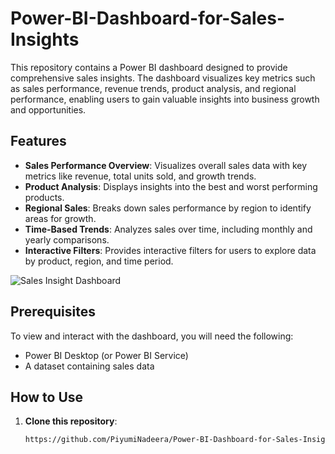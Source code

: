 # Power-BI-Dashboard-for-Sales-Insights
This repository contains a Power BI dashboard designed to provide comprehensive sales insights. The dashboard visualizes key metrics such as sales performance, revenue trends, product analysis, and regional performance, enabling users to gain valuable insights into business growth and opportunities. 

## Features

- **Sales Performance Overview**: Visualizes overall sales data with key metrics like revenue, total units sold, and growth trends.
- **Product Analysis**: Displays insights into the best and worst performing products.
- **Regional Sales**: Breaks down sales performance by region to identify areas for growth.
- **Time-Based Trends**: Analyzes sales over time, including monthly and yearly comparisons.
- **Interactive Filters**: Provides interactive filters for users to explore data by product, region, and time period.

![Sales Insight Dashboard](Assets/Sales%20Insight%20Dashboard.png)

## Prerequisites

To view and interact with the dashboard, you will need the following:
- Power BI Desktop (or Power BI Service)
- A dataset containing sales data 

## How to Use

1. **Clone this repository**:
   ```bash
   https://github.com/PiyumiNadeera/Power-BI-Dashboard-for-Sales-Insights.git
